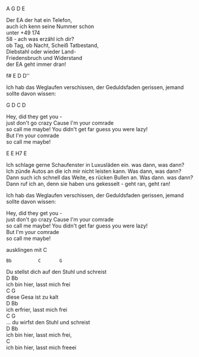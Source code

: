 A G D E

Der EA der hat ein Telefon,  
auch ich kenn seine Nummer schon  
unter +49 174  
58 - ach was erzähl ich dir?  
ob Tag, ob Nacht, Scheiß Tatbestand,  
Diebstahl oder wieder Land-  
Friedensbruch und Widerstand  
der EA geht immer dran!

f# E D D''

Ich hab das Weglaufen verschissen, der Geduldsfaden gerissen, jemand sollte davon wissen: 

G D C D

Hey, did they get you -  
just don't go crazy
Cause I'm your comrade  
so call me maybe!
You didn't get far
guess you were lazy!  
But I'm your comrade  
so call me maybe!

E E H7 E

Ich schlage gerne Schaufenster in Luxusläden ein. was dann, was dann?  
Ich zünde Autos an die ich mir nicht leisten kann. Was dann, was dann?  
Dann such ich schnell das Weite, es rücken Bullen an. Was dann. was dann?  
Dann ruf ich an, denn sie haben uns gekesselt - geht ran, geht ran!

Ich hab das Weglaufen verschissen, der Geduldsfaden gerissen, jemand sollte davon wissen: 

Hey, did they get you -  
just don't go crazy
Cause I'm your comrade  
so call me maybe!
You didn't get far
guess you were lazy!  
But I'm your comrade  
so call me maybe!

ausklingen mit C

    Bb			C		G  
Du stellst dich auf den Stuhl und schreist  
	D		Bb  
ich bin hier, lasst mich frei  
	   C	    G  
diese Gesa ist zu kalt  
	D		Bb  
ich erfrier, lasst mich frei  
		C		G  
... du wirfst den Stuhl und schreist  
	D		Bb  
ich bin hier, lasst mich frei,  
			C  
ich bin hier, lasst mich freeei

